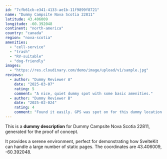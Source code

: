 ```yaml
---
id: "7cfb61cb-e341-4133-ae1b-11f9899f8721"
name: "Dummy Campsite Nova Scotia 22811"
latitude: 43.406009
longitude: -60.392048
continent: "north-america"
country: "canada"
region: "nova-scotia"
amenities:
  - "cell-service"
  - "trash"
  - "RV-suitable"
  - "dog-friendly"
images:
  - "https://res.cloudinary.com/demo/image/upload/v1/sample.jpg"
reviews:
  - author: "Dummy Reviewer A"
    date: "2025-03-07"
    rating: 5
    comment: "A nice, quiet dummy spot with some basic amenities."
  - author: "Dummy Reviewer B"
    date: "2025-02-024"
    rating: 4
    comment: "Found it easily. GPS was spot on for this dummy location."
---
```


This is a **dummy description** for Dummy Campsite Nova Scotia 22811, generated for the proof of concept.

It provides a serene environment, perfect for demonstrating how SvelteKit can handle a large number of static pages. The coordinates are 43.406009, -60.392048.
